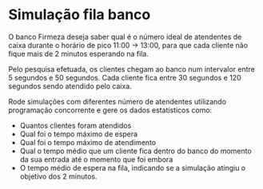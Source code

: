 # Simulação fila banco

O banco Firmeza deseja saber qual é o número ideal de atendentes de caixa durante o horário de pico 11:00 -> 13:00, para que cada cliente não fique mais de 2 minutos esperando na fila.

Pelo pesquisa efetuada, os clientes chegam ao banco num intervalor entre 5 segundos e 50 segundos. Cada cliente fica entre 30 segundos e 120 segundos sendo atendido pelo caixa.

Rode simulações com diferentes número de atendentes utilizando programação concorrente e gere os dados estatísticos como:
- Quantos clientes foram atendidos
- Qual foi o tempo máximo de espera
- Qual foi o tempo máximo de atendimento
- Qual o tempo médio que um cliente fica dentro do banco do momento da sua entrada até o momento que foi embora
- O tempo médio de espera na fila, indicando se a simulação atingiu o objetivo dos 2 minutos.
